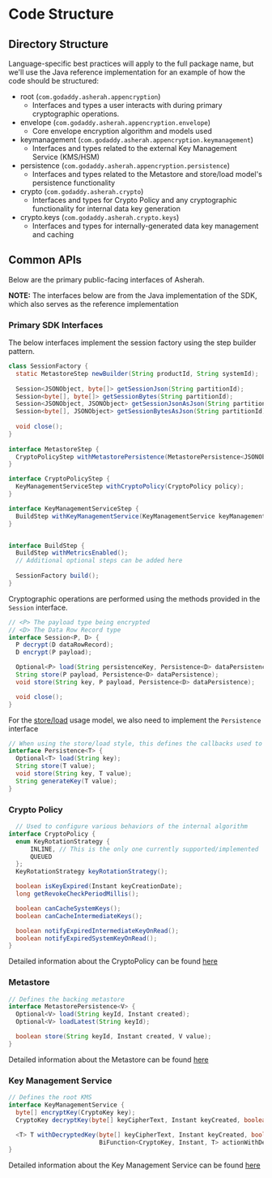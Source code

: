 # Code Structure

## Directory Structure

Language-specific best practices will apply to the full package name, but we'll use the Java reference implementation
for an example of how the code should be structured:

* root (`com.godaddy.asherah.appencryption`)
    * Interfaces and types a user interacts with during primary cryptographic operations.
* envelope (`com.godaddy.asherah.appencryption.envelope`)
    * Core envelope encryption algorithm and models used
* keymanagement (`com.godaddy.asherah.appencryption.keymanagement`)
    * Interfaces and types related to the external Key Management Service (KMS/HSM)
* persistence (`com.godaddy.asherah.appencryption.persistence`)
    * Interfaces and types related to the Metastore and store/load model's persistence functionality
* crypto (`com.godaddy.asherah.crypto`)
    * Interfaces and types for Crypto Policy and any cryptographic functionality for internal data key generation
* crypto.keys (`com.godaddy.asherah.crypto.keys`)
    * Interfaces and types for internally-generated data key management and caching

## Common APIs

Below are the primary public-facing interfaces of Asherah.

**NOTE:** The interfaces below are from the Java implementation of the SDK, which also serves as the reference 
implementation

### Primary SDK Interfaces

The below interfaces implement the session factory using the step builder pattern.

```java
class SessionFactory {
  static MetastoreStep newBuilder(String productId, String systemId);
  
  Session<JSONObject, byte[]> getSessionJson(String partitionId);
  Session<byte[], byte[]> getSessionBytes(String partitionId);
  Session<JSONObject, JSONObject> getSessionJsonAsJson(String partitionId);
  Session<byte[], JSONObject> getSessionBytesAsJson(String partitionId);
  
  void close();
}
 
interface MetastoreStep {
  CryptoPolicyStep withMetastorePersistence(MetastorePersistence<JSONObject> persistence);
}

interface CryptoPolicyStep {
  KeyManagementServiceStep withCryptoPolicy(CryptoPolicy policy);
}

interface KeyManagementServiceStep {
  BuildStep withKeyManagementService(KeyManagementService keyManagementService);
}


interface BuildStep {
  BuildStep withMetricsEnabled();
  // Additional optional steps can be added here
  
  SessionFactory build();
}
```

Cryptographic operations are performed using the methods provided in the `Session` interface.

```java
// <P> The payload type being encrypted
// <D> The Data Row Record type
interface Session<P, D> {
  P decrypt(D dataRowRecord);
  D encrypt(P payload);

  Optional<P> load(String persistenceKey, Persistence<D> dataPersistence);
  String store(P payload, Persistence<D> dataPersistence);
  void store(String key, P payload, Persistence<D> dataPersistence);

  void close();
}
```
  
For the [store/load](../README.md#store--load) usage model, we also need to implement the `Persistence` interface

```java
// When using the store/load style, this defines the callbacks used to interact with Data Row Records.
interface Persistence<T> {
  Optional<T> load(String key);
  String store(T value);
  void store(String key, T value);
  String generateKey(T value);
}
```

### Crypto Policy

```java
  // Used to configure various behaviors of the internal algorithm
interface CryptoPolicy {
  enum KeyRotationStrategy {
      INLINE, // This is the only one currently supported/implemented
      QUEUED
  };
  KeyRotationStrategy keyRotationStrategy();

  boolean isKeyExpired(Instant keyCreationDate);
  long getRevokeCheckPeriodMillis();

  boolean canCacheSystemKeys();
  boolean canCacheIntermediateKeys();

  boolean notifyExpiredIntermediateKeyOnRead();
  boolean notifyExpiredSystemKeyOnRead();
}
```

Detailed information about the CryptoPolicy can be found [here](CryptoPolicy.md) 

### Metastore

```java
// Defines the backing metastore
interface MetastorePersistence<V> {
  Optional<V> load(String keyId, Instant created);
  Optional<V> loadLatest(String keyId);

  boolean store(String keyId, Instant created, V value);
}
```

Detailed information about the Metastore can be found [here](Metastore.md) 


### Key Management Service

```java
// Defines the root KMS
interface KeyManagementService {
  byte[] encryptKey(CryptoKey key);
  CryptoKey decryptKey(byte[] keyCipherText, Instant keyCreated, boolean revoked);

  <T> T withDecryptedKey(byte[] keyCipherText, Instant keyCreated, boolean revoked,
                         BiFunction<CryptoKey, Instant, T> actionWithDecryptedKey);
}
```

Detailed information about the  Key Management Service can be found [here](KeyManagementService.md)

